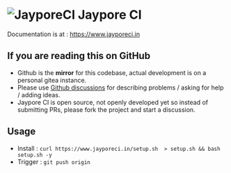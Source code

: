 # ![JayporeCI](docs/source/_static/logo80.png) Jaypore CI


Documentation is at : https://www.jayporeci.in

## If you are reading this on GitHub

- Github is the **mirror** for this codebase, actual development is on a personal gitea instance.
- Please use [Github discussions](https://github.com/theSage21/jaypore_ci/discussions) for describing problems / asking for help / adding ideas.
- Jaypore CI is open source, not openly developed yet so instead of submitting PRs, please fork the project and start a discussion.

## Usage

- Install : `curl https://www.jayporeci.in/setup.sh  > setup.sh && bash setup.sh -y`
- Trigger : `git push origin`
